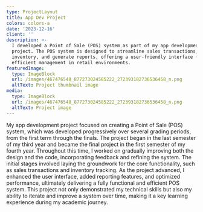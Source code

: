 ```yaml
---
type: ProjectLayout
title: App Dev Project
colors: colors-a
date: '2023-12-16'
client: ''
description: >-
  I developed a Point of Sale (POS) system as part of my app development
  project. The POS system is designed to streamline sales transactions, track
  inventory, and generate reports, offering a user-friendly interface for
  efficient management in retail environments.
featuredImage:
  type: ImageBlock
  url: /images/467476548_877273024585222_272393182736536458_n.png
  altText: Project thumbnail image
media:
  type: ImageBlock
  url: /images/467476548_877273024585222_272393182736536458_n.png
  altText: Project image
---
```


My app development project focused on creating a Point of Sale (POS) system, which was developed progressively over several grading periods, from the first term through the finals. The project began in the last semester of my third year and became the final project in the first semester of my fourth year. Throughout this time, I worked on gradually improving both the design and the code, incorporating feedback and refining the system. The initial stages involved laying the groundwork for the core functionality, such as sales transactions and inventory tracking. As the project advanced, I enhanced the user interface, added reporting features, and optimized performance, ultimately delivering a fully functional and efficient POS system. This project not only demonstrated my technical skills but also my ability to iterate and improve a system over time, making it a key learning experience during my academic journey.

